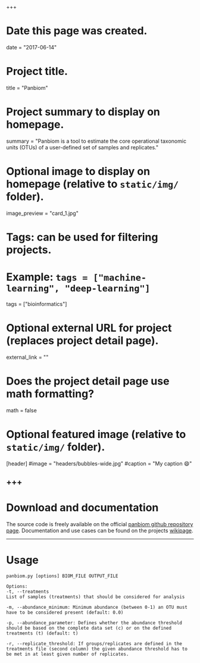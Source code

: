 +++
# Date this page was created.
date = "2017-06-14"

# Project title.
title = "Panbiom"

# Project summary to display on homepage.
summary = "Panbiom is a tool to estimate the core operational taxonomic units (OTUs) of a user-defined set of samples and replicates."

# Optional image to display on homepage (relative to `static/img/` folder).
image_preview = "card_1.jpg"

# Tags: can be used for filtering projects.
# Example: `tags = ["machine-learning", "deep-learning"]`
tags = ["bioinformatics"]

# Optional external URL for project (replaces project detail page).
external_link = ""

# Does the project detail page use math formatting?
math = false

# Optional featured image (relative to `static/img/` folder).
[header]
#image = "headers/bubbles-wide.jpg"
#caption = "My caption :smile:"

+++
---
# Download and documentation

The source code is freely available on the official [panbiom github repository page](https://github.com/timkahlke/panbiom). Documentation and use cases can be found on the projects [wikipage](https://github.com/timkahlke/panbiom/wiki).

---

# Usage
```
panbiom.py [options] BIOM_FILE OUTPUT_FILE

Options:
-t, --treatments
List of samples (treatments) that should be considered for analysis

-m, --abundance_minimum: Minimum abundance (between 0-1) an OTU must have to be considered present (default: 0.0)

-p, --abundance_parameter: Defines whether the abundance threshold should be based on the complete data set (c) or on the defined treatments (t) (default: t)

-r, --replicate_threshold: If groups/replicates are defined in the treatments file (second column) the given abundance threshold has to be met in at least given number of replicates.

```
